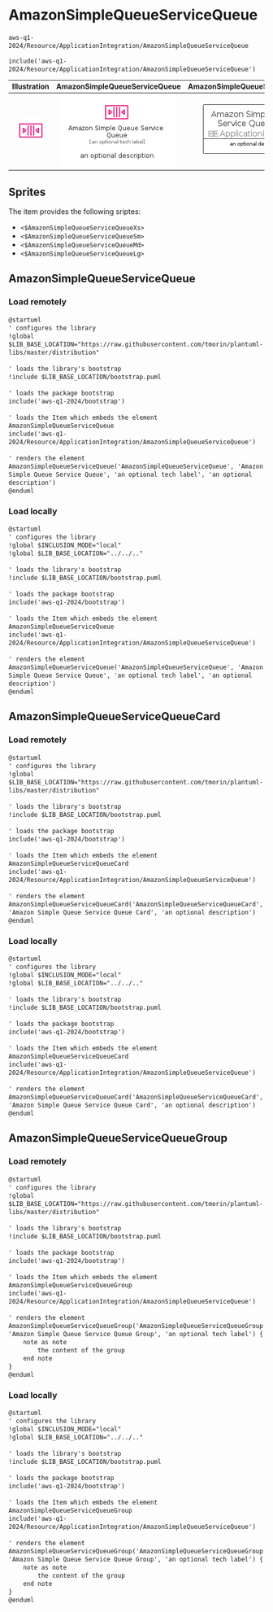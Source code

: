 # AmazonSimpleQueueServiceQueue


```text
aws-q1-2024/Resource/ApplicationIntegration/AmazonSimpleQueueServiceQueue
```

```text
include('aws-q1-2024/Resource/ApplicationIntegration/AmazonSimpleQueueServiceQueue')
```



| Illustration | AmazonSimpleQueueServiceQueue | AmazonSimpleQueueServiceQueueCard | AmazonSimpleQueueServiceQueueGroup |
| :---: | :---: | :---: | :---: |
| ![illustration for Illustration](../../../aws-q1-2024/Resource/ApplicationIntegration/AmazonSimpleQueueServiceQueue.png) | ![illustration for AmazonSimpleQueueServiceQueue](../../../aws-q1-2024/Resource/ApplicationIntegration/AmazonSimpleQueueServiceQueue.Local.png) | ![illustration for AmazonSimpleQueueServiceQueueCard](../../../aws-q1-2024/Resource/ApplicationIntegration/AmazonSimpleQueueServiceQueueCard.Local.png) | ![illustration for AmazonSimpleQueueServiceQueueGroup](../../../aws-q1-2024/Resource/ApplicationIntegration/AmazonSimpleQueueServiceQueueGroup.Local.png) |



## Sprites
The item provides the following sriptes:

- `<$AmazonSimpleQueueServiceQueueXs>`
- `<$AmazonSimpleQueueServiceQueueSm>`
- `<$AmazonSimpleQueueServiceQueueMd>`
- `<$AmazonSimpleQueueServiceQueueLg>`





## AmazonSimpleQueueServiceQueue

### Load remotely
```plantuml
@startuml
' configures the library
!global $LIB_BASE_LOCATION="https://raw.githubusercontent.com/tmorin/plantuml-libs/master/distribution"

' loads the library's bootstrap
!include $LIB_BASE_LOCATION/bootstrap.puml

' loads the package bootstrap
include('aws-q1-2024/bootstrap')

' loads the Item which embeds the element AmazonSimpleQueueServiceQueue
include('aws-q1-2024/Resource/ApplicationIntegration/AmazonSimpleQueueServiceQueue')

' renders the element
AmazonSimpleQueueServiceQueue('AmazonSimpleQueueServiceQueue', 'Amazon Simple Queue Service Queue', 'an optional tech label', 'an optional description')
@enduml
```

### Load locally
```plantuml
@startuml
' configures the library
!global $INCLUSION_MODE="local"
!global $LIB_BASE_LOCATION="../../.."

' loads the library's bootstrap
!include $LIB_BASE_LOCATION/bootstrap.puml

' loads the package bootstrap
include('aws-q1-2024/bootstrap')

' loads the Item which embeds the element AmazonSimpleQueueServiceQueue
include('aws-q1-2024/Resource/ApplicationIntegration/AmazonSimpleQueueServiceQueue')

' renders the element
AmazonSimpleQueueServiceQueue('AmazonSimpleQueueServiceQueue', 'Amazon Simple Queue Service Queue', 'an optional tech label', 'an optional description')
@enduml
```

## AmazonSimpleQueueServiceQueueCard

### Load remotely
```plantuml
@startuml
' configures the library
!global $LIB_BASE_LOCATION="https://raw.githubusercontent.com/tmorin/plantuml-libs/master/distribution"

' loads the library's bootstrap
!include $LIB_BASE_LOCATION/bootstrap.puml

' loads the package bootstrap
include('aws-q1-2024/bootstrap')

' loads the Item which embeds the element AmazonSimpleQueueServiceQueueCard
include('aws-q1-2024/Resource/ApplicationIntegration/AmazonSimpleQueueServiceQueue')

' renders the element
AmazonSimpleQueueServiceQueueCard('AmazonSimpleQueueServiceQueueCard', 'Amazon Simple Queue Service Queue Card', 'an optional description')
@enduml
```

### Load locally
```plantuml
@startuml
' configures the library
!global $INCLUSION_MODE="local"
!global $LIB_BASE_LOCATION="../../.."

' loads the library's bootstrap
!include $LIB_BASE_LOCATION/bootstrap.puml

' loads the package bootstrap
include('aws-q1-2024/bootstrap')

' loads the Item which embeds the element AmazonSimpleQueueServiceQueueCard
include('aws-q1-2024/Resource/ApplicationIntegration/AmazonSimpleQueueServiceQueue')

' renders the element
AmazonSimpleQueueServiceQueueCard('AmazonSimpleQueueServiceQueueCard', 'Amazon Simple Queue Service Queue Card', 'an optional description')
@enduml
```

## AmazonSimpleQueueServiceQueueGroup

### Load remotely
```plantuml
@startuml
' configures the library
!global $LIB_BASE_LOCATION="https://raw.githubusercontent.com/tmorin/plantuml-libs/master/distribution"

' loads the library's bootstrap
!include $LIB_BASE_LOCATION/bootstrap.puml

' loads the package bootstrap
include('aws-q1-2024/bootstrap')

' loads the Item which embeds the element AmazonSimpleQueueServiceQueueGroup
include('aws-q1-2024/Resource/ApplicationIntegration/AmazonSimpleQueueServiceQueue')

' renders the element
AmazonSimpleQueueServiceQueueGroup('AmazonSimpleQueueServiceQueueGroup', 'Amazon Simple Queue Service Queue Group', 'an optional tech label') {
    note as note
        the content of the group
    end note
}
@enduml
```

### Load locally
```plantuml
@startuml
' configures the library
!global $INCLUSION_MODE="local"
!global $LIB_BASE_LOCATION="../../.."

' loads the library's bootstrap
!include $LIB_BASE_LOCATION/bootstrap.puml

' loads the package bootstrap
include('aws-q1-2024/bootstrap')

' loads the Item which embeds the element AmazonSimpleQueueServiceQueueGroup
include('aws-q1-2024/Resource/ApplicationIntegration/AmazonSimpleQueueServiceQueue')

' renders the element
AmazonSimpleQueueServiceQueueGroup('AmazonSimpleQueueServiceQueueGroup', 'Amazon Simple Queue Service Queue Group', 'an optional tech label') {
    note as note
        the content of the group
    end note
}
@enduml
```

